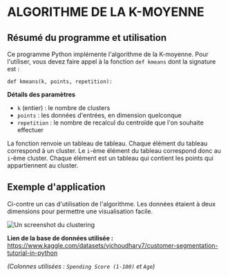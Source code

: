 # ALGORITHME DE LA K-MOYENNE

## Résumé du programme et utilisation

Ce programme Python implémente l'algorithme de la K-moyenne.
Pour l'utiliser, vous devez faire appel à la fonction `def kmeans` dont la signature est :

```def kmeans(k, points, repetition):```

**Détails des paramètres**
- `k` (entier) : le nombre de clusters
- `points` : les données d'entrées, en dimension quelconque
- `repetition` : le nombre de recalcul du centroïde que l'on souhaite effectuer

La fonction renvoie un tableau de tableau. Chaque élément du tableau correspond à un cluster. Le `i`-ème élément du tableau correspond donc au `i`-ème cluster. Chaque élément est un tableau qui contient les points qui appartiennent au cluster.

## Exemple d'application

Ci-contre un cas d'utilisation de l'algorithme. Les données étaient à deux dimensions pour permettre une visualisation facile.

![Un screenshot du clustering](example.png "Exemple de clustering")

**Lien de la base de données utilisée :**
https://www.kaggle.com/datasets/vjchoudhary7/customer-segmentation-tutorial-in-python

*(Colonnes utilisées : `Spending Score (1-100)` et `Age`)*
